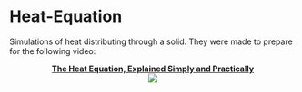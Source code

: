 # Heat-Equation
Simulations of heat distributing through a solid. They were made to prepare for the following video:

<p align="center">
    <a href="https://youtu.be/bBLCNzFaTJ0">
        <b>The Heat Equation, Explained Simply and Practically</b></br>
        <img src="https://img.youtube.com/vi/bBLCNzFaTJ0/mqdefault.jpg">
    </a>
</p>
